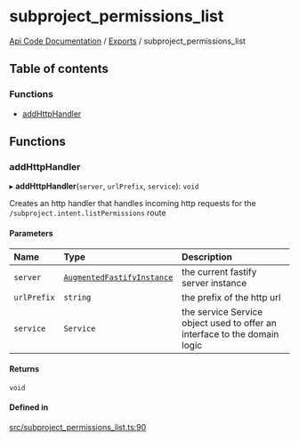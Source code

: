 # subproject\_permissions\_list
 
[Api Code Documentation](../README.md) / [Exports](../modules.md) / subproject\_permissions\_list

## Table of contents

### Functions

- [addHttpHandler](subproject_permissions_list.md#addhttphandler)

## Functions

### addHttpHandler

▸ **addHttpHandler**(`server`, `urlPrefix`, `service`): `void`

Creates an http handler that handles incoming http requests for the `/subproject.intent.listPermissions` route

#### Parameters

| Name | Type | Description |
| :------ | :------ | :------ |
| `server` | [`AugmentedFastifyInstance`](../interfaces/types.AugmentedFastifyInstance.md) | the current fastify server instance |
| `urlPrefix` | `string` | the prefix of the http url |
| `service` | `Service` | the service Service object used to offer an interface to the domain logic |

#### Returns

`void`

#### Defined in

[src/subproject_permissions_list.ts:90](https://github.com/openkfw/TruBudget/blob/d2b440c/api/src/subproject_permissions_list.ts#L90)
